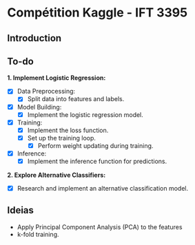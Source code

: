 # Compétition Kaggle - IFT 3395

## Introduction

## To-do 
**1. Implement Logistic Regression:**
   - [x] Data Preprocessing:
     - [x] Split data into features and labels.
   - [x] Model Building:
     - [x] Implement the logistic regression model.
   - [x] Training:
     - [x] Implement the loss function.
     - [x] Set up the training loop.
       - [x] Perform weight updating during training.
   - [x] Inference:
     - [x] Implement the inference function for predictions.

**2. Explore Alternative Classifiers:**
   - [x] Research and implement an alternative classification model.

## Ideias 
- Apply Principal Component Analysis (PCA) to the features
- k-fold training. 

